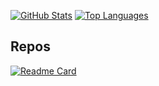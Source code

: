 [![GitHub Stats](https://github-readme-stats.vercel.app/api?username=polakowo&show_icons=true&theme=buefy)](https://github.com/polakowo)
[![Top Languages](https://github-readme-stats.vercel.app/api/top-langs/?username=polakowo&layout=compact&theme=buefy&hide=html,css)](https://github.com/polakowo)

## Repos

[![Readme Card](https://github-readme-stats.vercel.app/api/pin/?username=polakowo&repo=vectorbt&theme=buefy)](https://github.com/polakowo/vectorbt)
